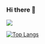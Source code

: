 ### Hi there 👋
<img src="https://capsule-render.vercel.app/api?type=soft&color=C6BBB7&height=100&section=header&text=enjoy!&fontSize=50" /> 

[![Top Langs](https://github-readme-stats.vercel.app/api/top-langs/?username=KMJbella&layout=compact)](https://github.com/anuraghazra/github-readme-stats)

